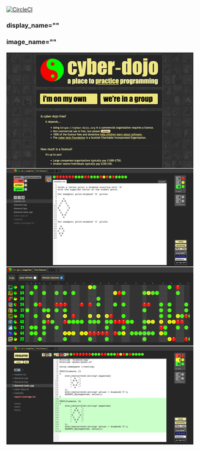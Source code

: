 [![CircleCI](https://circleci.com/gh/cyber-dojo-start-points/javascript-jasmine.svg?style=svg)](https://circleci.com/gh/cyber-dojo-start-points/javascript-jasmine)

### display_name=""
### image_name="[](https://hub.docker.com/repository/docker/)"

![cyber-dojo.org home page](https://github.com/cyber-dojo/cyber-dojo/blob/master/shared/home_page_snapshot.png)
